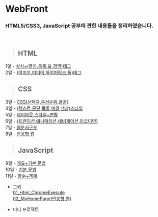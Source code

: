 WebFront
==============

### HTML5/CSS3, JavaScript 공부에 관한 내용들을 정리하였습니다.

<br/>

> ## HTML <br/>
 1일 - [설치+(글자,목록,표,영역)태그](https://github.com/Kalph/WebFrontStudy/tree/master/1Day) <br/>
 2일 - [(이미지,미디어,하이퍼링크,폼)태그](https://github.com/Kalph/WebFrontStudy/tree/master/2Day) <br/>
> ## CSS <br/>
 3일 - [CSS(선택자,우선순위,글꼴)](https://github.com/Kalph/WebFrontStudy/tree/master/3Day) <br/>
 4일 - [(텍스트,문단,목록,배경,색상)스타일](https://github.com/Kalph/WebFrontStudy/tree/master/4Day) <br/> 
 5일 - [레이아웃 스타일+변형](https://github.com/Kalph/WebFrontStudy/tree/master/5Day) <br/>
 6일 - [(트랜지션,애니매이션,네비개이션,아코디언)](https://github.com/Kalph/WebFrontStudy/tree/master/6Day) <br/>
 7일 - [웹문서구조](https://github.com/Kalph/WebFrontStudy/tree/master/7Day)<br/>
 8일 - [반응형 웹](https://github.com/Kalph/WebFrontStudy/tree/master/8Day)<br/> 
 
> ## JavaScript <br/>
 9일 - [개요+기본 문법](https://github.com/Kalph/WebFrontStudy/tree/master/9Day)<br/>
 10일 - [기본 문법](https://github.com/Kalph/WebFrontStudy/tree/master/10Day)<br/>
 11일 - [함수+객체](https://github.com/Kalph/WebFrontStudy/tree/master/11Day)<br/>
 
* 그외 <br/>
 [01_Html_ChromeExecute](https://github.com/Kalph/WebFrontStudy/blob/master/%EA%B7%B8%EC%99%B8/01_Html_ChromeExecute.md) <br/>
 [02_MyHomePage(반응형 웹)](https://github.com/Kalph/WebFrontStudy/tree/master/%EA%B7%B8%EC%99%B8/MyHomePage) <br/>
 
* 미니 프로젝트 <br/>
[]()<br/> 

 


